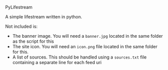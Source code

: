 PyLifestream

A simple lifestream written in python.

Not included is: 
- The banner image. You will need a `banner.jpg` located in the same folder as the script for this
- The site icon. You will  need an `icon.png` file located in the same folder for this.
- A list of sources. This should be handled using a `sources.txt` file containing a separate line for each feed uri
